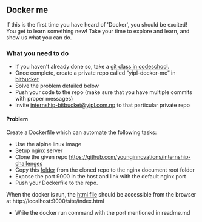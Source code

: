 ## Docker me

If this is the first time you have heard of 'Docker', you should be excited! You get to learn something new! Take your time to explore and learn, and show us what you can do. 

### What you need to do

* If you haven’t already done so, take a [git class in codeschool](https://www.codeschool.com/courses/try-git).
* Once complete, create a private repo called “yipl-docker-me” in [bitbucket](https://bitbucket.org)
* Solve the problem detailed below
* Push your code to the repo (make sure that you have multiple commits with proper messages) 
* Invite internship-bitbucket@yipl.com.np to that particular private repo

#### Problem

Create a Dockerfile which can automate the following tasks:

* Use the alpine linux image
* Setup nginx server
* Clone the given repo https://github.com/younginnovations/internship-challenges
* Copy this [folder](https://github.com/younginnovations/internship-challenges/tree/master/devops/docker-me/site) from the cloned repo to the nginx document root folder
* Expose the port 9000 in the host and link with the default nginx port
* Push your Dockerfile to the repo.

When the docker is run, the [html file](https://github.com/younginnovations/internship-challenges/blob/master/devops/docker-me/site/index.html) should be accessible from the browser at http://localhost:9000/site/index.html

* Write the docker run command with the port mentioned in readme.md



